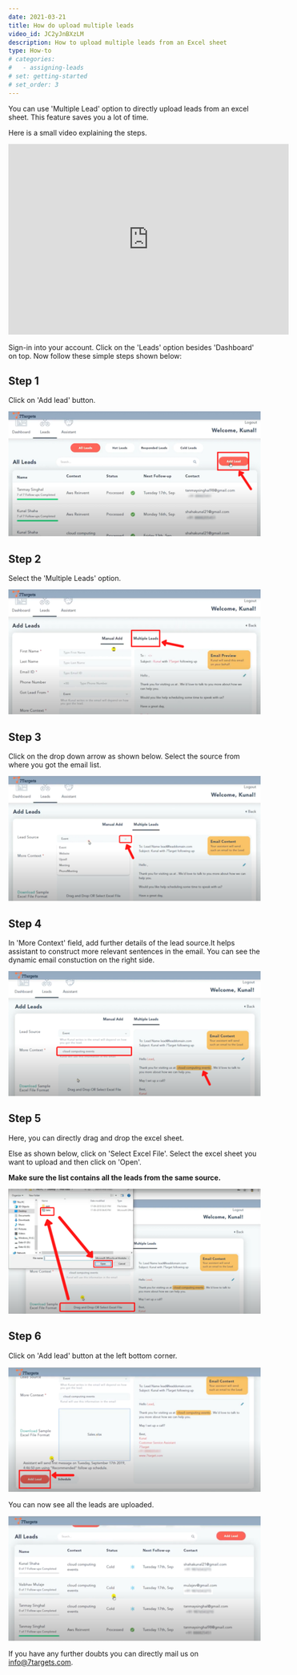 ```yaml
---
date: 2021-03-21
title: How do upload multiple leads
video_id: JC2yJnBXzLM
description: How to upload multiple leads from an Excel sheet
type: How-to
# categories:
#   - assigning-leads
# set: getting-started
# set_order: 3
---
```

You can use 'Multiple Lead' option to directly upload leads from an excel sheet. This feature saves you a lot of time.

Here is a small video explaining the steps.
<div class="video-container">
    <iframe src="https://www.youtube.com/embed/jrO-Ite3CTA" height="380" width="560" 
    allow="autoplay; encrypted-media"
    frameborder="0">
    </iframe>
</div>

Sign-in into your account. Click on the 'Leads' option besides 'Dashboard' on top. Now follow these simple steps shown below:

## Step 1

Click on 'Add lead' button.

![image](../images/Step-1.png)


## Step 2

Select the 'Multiple Leads' option.

![image](../images/Step-2.png)


## Step 3

Click on the drop down arrow as shown below. Select the source from where you got the email list.

![image](../images/Step-3.png)


## Step 4

In 'More Context' field, add further details of the lead source.It helps assistant to construct more relevant sentences in the email. You can see the dynamic email constuction on the right side.

![image](../images/Step-4.png)


## Step 5

Here, you can directly drag and drop the excel sheet.

Else as shown below, click on 'Select Excel File'. Select the excel sheet you want to upload and then click on 'Open'. 

**Make sure the list contains all the leads from the same source.** 

![image](../images/Step-5.png)


## Step 6

Click on 'Add lead' button at the left bottom corner. 

![image](../images/Step-6.png)


You can now see all the leads are uploaded.

![image](../images/Step-7.png)

If you have any further doubts you can directly mail us on info@7targets.com.